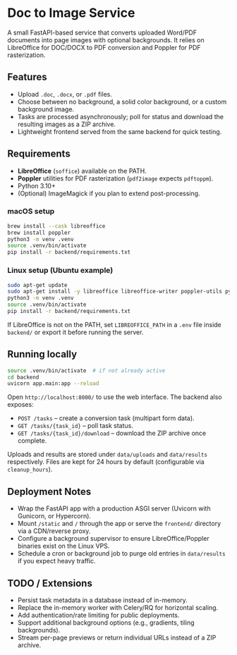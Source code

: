 # Doc to Image Service

A small FastAPI-based service that converts uploaded Word/PDF documents into page images with optional backgrounds. It relies on LibreOffice for DOC/DOCX to PDF conversion and Poppler for PDF rasterization.

## Features

- Upload `.doc`, `.docx`, or `.pdf` files.
- Choose between no background, a solid color background, or a custom background image.
- Tasks are processed asynchronously; poll for status and download the resulting images as a ZIP archive.
- Lightweight frontend served from the same backend for quick testing.

## Requirements

- **LibreOffice** (`soffice`) available on the PATH.
- **Poppler** utilities for PDF rasterization (`pdf2image` expects `pdftoppm`).
- Python 3.10+
- (Optional) ImageMagick if you plan to extend post-processing.

### macOS setup

```bash
brew install --cask libreoffice
brew install poppler
python3 -m venv .venv
source .venv/bin/activate
pip install -r backend/requirements.txt
```

### Linux setup (Ubuntu example)

```bash
sudo apt-get update
sudo apt-get install -y libreoffice libreoffice-writer poppler-utils python3-venv
python3 -m venv .venv
source .venv/bin/activate
pip install -r backend/requirements.txt
```

If LibreOffice is not on the PATH, set `LIBREOFFICE_PATH` in a `.env` file inside `backend/` or export it before running the server.

## Running locally

```bash
source .venv/bin/activate  # if not already active
cd backend
uvicorn app.main:app --reload
```

Open `http://localhost:8000/` to use the web interface. The backend also exposes:

- `POST /tasks` – create a conversion task (multipart form data).
- `GET /tasks/{task_id}` – poll task status.
- `GET /tasks/{task_id}/download` – download the ZIP archive once complete.

Uploads and results are stored under `data/uploads` and `data/results` respectively. Files are kept for 24 hours by default (configurable via `cleanup_hours`).

## Deployment Notes

- Wrap the FastAPI app with a production ASGI server (Uvicorn with Gunicorn, or Hypercorn).
- Mount `/static` and `/` through the app or serve the `frontend/` directory via a CDN/reverse proxy.
- Configure a background supervisor to ensure LibreOffice/Poppler binaries exist on the Linux VPS.
- Schedule a cron or background job to purge old entries in `data/results` if you expect heavy traffic.

## TODO / Extensions

- Persist task metadata in a database instead of in-memory.
- Replace the in-memory worker with Celery/RQ for horizontal scaling.
- Add authentication/rate limiting for public deployments.
- Support additional background options (e.g., gradients, tiling backgrounds).
- Stream per-page previews or return individual URLs instead of a ZIP archive.
